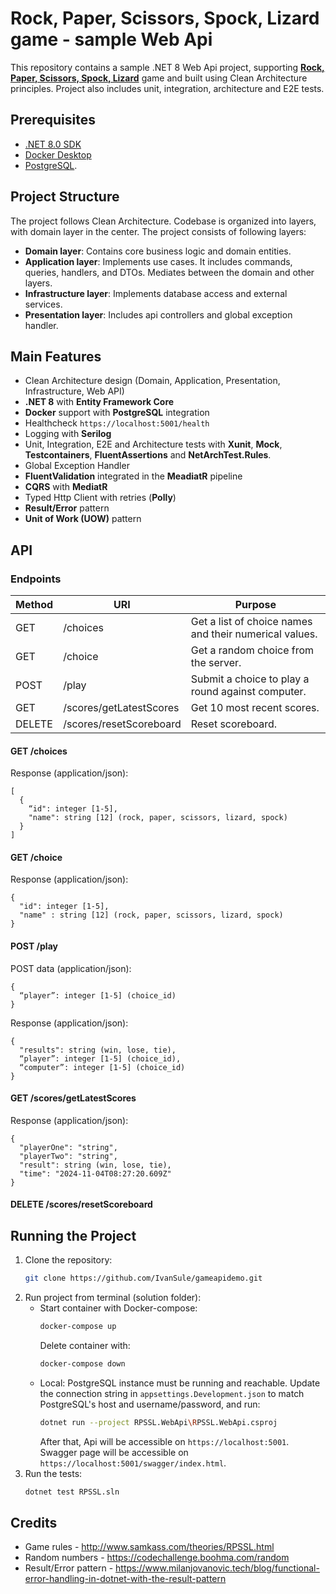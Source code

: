 # Rock, Paper, Scissors, Spock, Lizard game - sample Web Api

This repository contains a sample .NET 8 Web Api project, supporting [**Rock, Paper, Scissors, Spock, Lizard**](http://www.samkass.com/theories/RPSSL.html) game and built using Clean Architecture principles. Project also includes unit, integration, architecture and E2E tests.

## Prerequisites

- [.NET 8.0 SDK](https://dotnet.microsoft.com/en-us/download/dotnet/8.0)
- [Docker Desktop](https://www.docker.com/products/docker-desktop)
- [PostgreSQL](https://www.postgresql.org/).

## Project Structure
The project follows Clean Architecture. Codebase is organized into layers, with domain layer in the center.
The project consists of following layers:

- **Domain layer**: Contains core business logic and domain entities.
- **Application layer**: Implements use cases. It includes commands, queries, handlers, and DTOs. Mediates between the domain and other layers.
- **Infrastructure layer**: Implements database access and external services.
- **Presentation layer**: Includes api controllers and global exception handler.

## Main Features
- Clean Architecture design (Domain, Application, Presentation, Infrastructure, Web API)
- **.NET 8** with **Entity Framework Core**
- **Docker** support with **PostgreSQL** integration
- Healthcheck `https://localhost:5001/health`
- Logging with **Serilog**
- Unit, Integration, E2E and Architecture tests with **Xunit**, **Mock**, **Testcontainers**, **FluentAssertions** and **NetArchTest.Rules**.
- Global Exception Handler
- **FluentValidation** integrated in the **MeadiatR** pipeline
- **CQRS** with **MediatR**
- Typed Http Client with retries (**Polly**)
- **Result/Error** pattern
- **Unit of Work (UOW)** pattern

## API
### Endpoints
Method | URI | Purpose
------ |  ------------ | -------
GET | /choices | Get a list of choice names and their numerical values.
GET | /choice | Get a random choice from the server.
POST | /play | Submit a choice to play a round against computer.
GET | /scores/getLatestScores | Get 10 most recent scores.
DELETE | /scores/resetScoreboard | Reset scoreboard.

#### GET /choices
Response (application/json):
```
[
  {
    “id": integer [1-5],
    "name": string [12] (rock, paper, scissors, lizard, spock)
  }
]
```

#### GET /choice
Response (application/json):
```
{
  "id": integer [1-5],
  "name" : string [12] (rock, paper, scissors, lizard, spock)
}
```

#### POST /play

POST data (application/json):
```
{
  “player”: integer [1-5] (choice_id)
}
```

Response (application/json):
``` 
{
  "results": string (win, lose, tie),
  “player”: integer [1-5] (choice_id),
  “computer”: integer [1-5] (choice_id)
}
```
#### GET /scores/getLatestScores
Response (application/json):
```
{
  "playerOne": "string",
  "playerTwo": "string",
  "result": string (win, lose, tie),
  "time": "2024-11-04T08:27:20.609Z"
}
```
#### DELETE /scores/resetScoreboard

## Running the Project

1. Clone the repository:
   ```bash
   git clone https://github.com/IvanSule/gameapidemo.git
   ```
2. Run project from terminal (solution folder):
   - Start container with Docker-compose:
     ```bash
     docker-compose up
     ```
     Delete container with:
     ```bash
     docker-compose down
     ```
   - Local: PostgreSQL instance must be running and reachable. Update the connection string in `appsettings.Development.json` to match PostgreSQL's host and username/password, and run:
     ```bash
     dotnet run --project RPSSL.WebApi\RPSSL.WebApi.csproj
     ```
     After that, Api will be accessible on `https://localhost:5001`. Swagger page will be accessible on `https://localhost:5001/swagger/index.html`.
3. Run the tests:
   ```bash
   dotnet test RPSSL.sln
   ```
## Credits
- Game rules - http://www.samkass.com/theories/RPSSL.html
- Random numbers - https://codechallenge.boohma.com/random
- Result/Error pattern - https://www.milanjovanovic.tech/blog/functional-error-handling-in-dotnet-with-the-result-pattern
